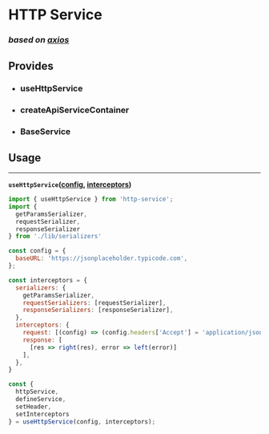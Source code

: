 # HTTP Service

### _based on [axios](https://axios-http.com/docs)_

## Provides
* ### useHttpService
* ### createApiServiceContainer
* ### BaseService

## Usage
___
**`useHttpService`([config](https://axios-http.com/docs/req_config), [interceptors](https://github.com/axios/axios#interceptors))** 

```javascript
import { useHttpService } from 'http-service';
import { 
  getParamsSerializer,
  requestSerializer,
  responseSerializer
} from './lib/serializers'

const config = {
  baseURL: 'https://jsonplaceholder.typicode.com',
};

const interceptors = {
  serializers: {
    getParamsSerializer,
    requestSerializers: [requestSerializer],
    responseSerializers: [responseSerializer],
  },
  interceptors: {
    request: [(config) => (config.headers['Accept'] = 'application/json'), undefined]
    response: [
      [res => right(res), error => left(error)]
    ],
  },
}

const { 
  httpService,
  defineService,
  setHeader,
  setInterceptors
} = useHttpService(config, interceptors);
```
